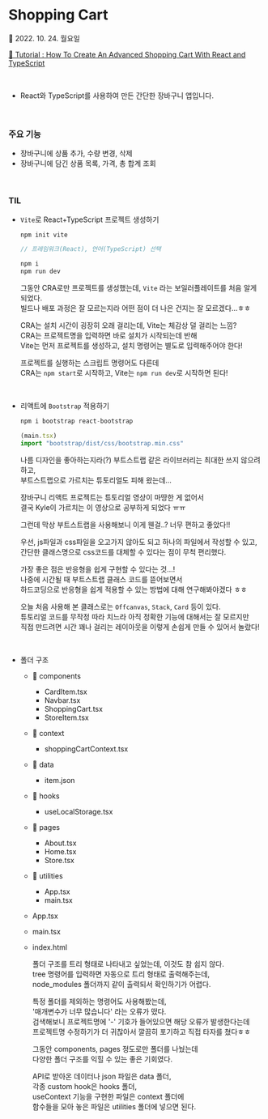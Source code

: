 # Shopping Cart

📆 2022. 10. 24. 월요일

[📙 Tutorial : How To Create An Advanced Shopping Cart With React and TypeScript](https://youtu.be/lATafp15HWA)

<br>

- React와 TypeScript를 사용하여 만든 간단한 장바구니 앱입니다.

<br>

### 주요 기능

- 장바구니에 상품 추가, 수량 변경, 삭제
- 장바구니에 담긴 상품 목록, 가격, 총 합계 조회

<br>

### TIL

- `Vite`로 React+TypeScript 프로젝트 생성하기

  ```javascript
  npm init vite

  // 프레임워크(React), 언어(TypeScript) 선택

  npm i
  npm run dev
  ```

  그동안 CRA로만 프로젝트를 생성했는데, `Vite` 라는 보일러플레이트를 처음 알게 되었다.  
   빌드나 배포 과정은 잘 모르는지라 어떤 점이 더 나은 건지는 잘 모르겠다...ㅎㅎ

  CRA는 설치 시간이 굉장히 오래 걸리는데, Vite는 체감상 덜 걸리는 느낌?  
   CRA는 프로젝트명을 입력하면 바로 설치가 시작되는데 반해  
   Vite는 먼저 프로젝트를 생성하고, 설치 명령어는 별도로 입력해주어야 한다!

  프로젝트를 실행하는 스크립트 명령어도 다른데  
   CRA는 `npm start`로 시작하고, Vite는 `npm run dev`로 시작하면 된다!

<br>

- 리액트에 `Bootstrap` 적용하기

  ```javascript
  npm i bootstrap react-bootstrap

  (main.tsx)
  import "bootstrap/dist/css/bootstrap.min.css"
  ```

  나름 디자인을 좋아하는지라(?) 부트스트랩 같은 라이브러리는 최대한 쓰지 않으려 하고,  
  부트스트랩으로 가르치는 튜토리얼도 피해 왔는데...

  장바구니 리액트 프로젝트는 튜토리얼 영상이 마땅한 게 없어서  
  결국 Kyle이 가르치는 이 영상으로 공부하게 되었다 ㅠㅠ

  그런데 막상 부트스트랩을 사용해보니 이게 웬걸..? 너무 편하고 좋았다!!

  우선, js파일과 css파일을 오고가지 않아도 되고 하나의 파일에서 작성할 수 있고,  
  간단한 클래스명으로 css코드를 대체할 수 있다는 점이 무척 편리했다.

  가장 좋은 점은 반응형을 쉽게 구현할 수 있다는 것...!  
  나중에 시간될 때 부트스트랩 클래스 코드를 뜯어보면서  
  하드코딩으로 반응형을 쉽게 적용할 수 있는 방법에 대해 연구해봐야겠다 ㅎㅎ

  오늘 처음 사용해 본 클래스로는 `Offcanvas`, `Stack`, `Card` 등이 있다.  
  튜토리얼 코드를 무작정 따라 치느라 아직 정확한 기능에 대해서는 잘 모르지만  
  직접 만드려면 시간 꽤나 걸리는 레이아웃을 이렇게 손쉽게 만들 수 있어서 놀랐다!

<br>

- 폴더 구조

  - 📂 components
    - CardItem.tsx
    - Navbar.tsx
    - ShoppingCart.tsx
    - StoreItem.tsx
  - 📂 context
    - shoppingCartContext.tsx
  - 📂 data
    - item.json
  - 📂 hooks
    - useLocalStorage.tsx
  - 📂 pages
    - About.tsx
    - Home.tsx
    - Store.tsx
  - 📂 utilities
    - App.tsx
    - main.tsx
  - App.tsx
  - main.tsx
  - index.html

    폴더 구조를 트리 형태로 나타내고 싶었는데, 이것도 참 쉽지 않다.  
    tree 명령어를 입력하면 자동으로 트리 형태로 출력해주는데,  
    node_modules 폴더까지 같이 출력되서 확인하기가 어렵다.

    특정 폴더를 제외하는 명령어도 사용해봤는데,  
    '매개변수가 너무 많습니다' 라는 오류가 떴다.  
    검색해보니 프로젝트명에 '-' 기호가 들어있으면 해당 오류가 발생한다는데  
    프로젝트명 수정하기가 더 귀찮아서 깔끔히 포기하고 직접 타자를 쳤다ㅎㅎ

    그동안 components, pages 정도로만 폴더를 나눴는데  
    다양한 폴더 구조를 익힐 수 있는 좋은 기회였다.

    API로 받아온 데이터나 json 파일은 data 폴더,  
    각종 custom hook은 hooks 폴더,  
    useContext 기능을 구현한 파일은 context 폴더에  
    함수들을 모아 놓은 파일은 utilities 폴더에 넣으면 된다.
